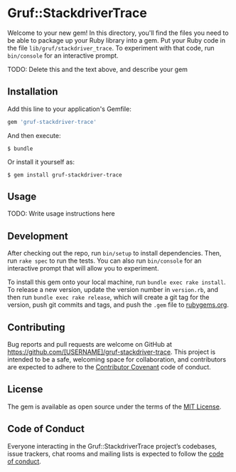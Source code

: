 # Gruf::StackdriverTrace

Welcome to your new gem! In this directory, you'll find the files you need to be able to package up your Ruby library into a gem. Put your Ruby code in the file `lib/gruf/stackdriver_trace`. To experiment with that code, run `bin/console` for an interactive prompt.

TODO: Delete this and the text above, and describe your gem

## Installation

Add this line to your application's Gemfile:

```ruby
gem 'gruf-stackdriver-trace'
```

And then execute:

    $ bundle

Or install it yourself as:

    $ gem install gruf-stackdriver-trace

## Usage

TODO: Write usage instructions here

## Development

After checking out the repo, run `bin/setup` to install dependencies. Then, run `rake spec` to run the tests. You can also run `bin/console` for an interactive prompt that will allow you to experiment.

To install this gem onto your local machine, run `bundle exec rake install`. To release a new version, update the version number in `version.rb`, and then run `bundle exec rake release`, which will create a git tag for the version, push git commits and tags, and push the `.gem` file to [rubygems.org](https://rubygems.org).

## Contributing

Bug reports and pull requests are welcome on GitHub at https://github.com/[USERNAME]/gruf-stackdriver-trace. This project is intended to be a safe, welcoming space for collaboration, and contributors are expected to adhere to the [Contributor Covenant](http://contributor-covenant.org) code of conduct.

## License

The gem is available as open source under the terms of the [MIT License](https://opensource.org/licenses/MIT).

## Code of Conduct

Everyone interacting in the Gruf::StackdriverTrace project’s codebases, issue trackers, chat rooms and mailing lists is expected to follow the [code of conduct](https://github.com/[USERNAME]/gruf-stackdriver-trace/blob/master/CODE_OF_CONDUCT.md).
